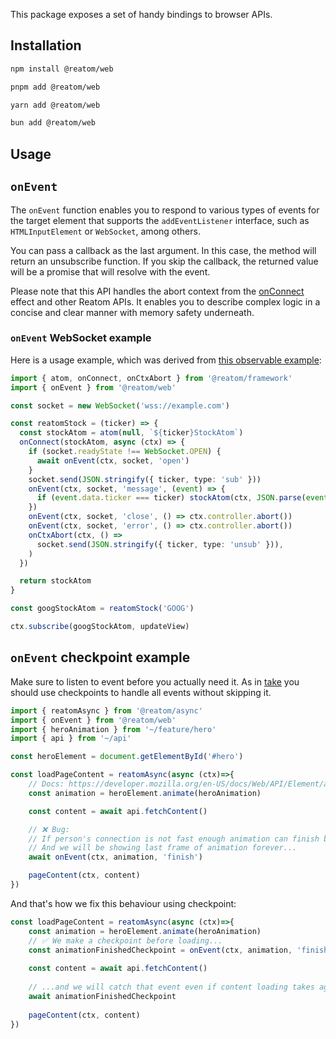 This package exposes a set of handy bindings to browser APIs.

## Installation

<Tabs>
<TabItem label="npm">

  ```sh
npm install @reatom/web
  ```

</TabItem>
<TabItem label="pnpm">

  ```sh
pnpm add @reatom/web
  ```

</TabItem>
<TabItem label="yarn">

  ```sh
yarn add @reatom/web
  ```

</TabItem>
<TabItem label="bun">

  ```sh
bun add @reatom/web
  ```

</TabItem>
</Tabs>

## Usage

## `onEvent`

The `onEvent` function enables you to respond to various types of events for the target element that supports the `addEventListener` interface, such as `HTMLInputElement` or `WebSocket`, among others.

You can pass a callback as the last argument. In this case, the method will return an unsubscribe function. If you skip the callback, the returned value will be a promise that will resolve with the event.

Please note that this API handles the abort context from the [onConnect](https://www.reatom.dev/package/hooks/#onconnect) effect and other Reatom APIs. It enables you to describe complex logic in a concise and clear manner with memory safety underneath.

### `onEvent` WebSocket example 

Here is a usage example, which was derived from [this observable example](https://github.com/domfarolino/observable/blob/c232b2e585b71a61034fd23ba4337570b537ef27/README.md?plain=1#L86):

```ts
import { atom, onConnect, onCtxAbort } from '@reatom/framework'
import { onEvent } from '@reatom/web'

const socket = new WebSocket('wss://example.com')

const reatomStock = (ticker) => {
  const stockAtom = atom(null, `${ticker}StockAtom`)
  onConnect(stockAtom, async (ctx) => {
    if (socket.readyState !== WebSocket.OPEN) {
      await onEvent(ctx, socket, 'open')
    }
    socket.send(JSON.stringify({ ticker, type: 'sub' }))
    onEvent(ctx, socket, 'message', (event) => {
      if (event.data.ticker === ticker) stockAtom(ctx, JSON.parse(event.data))
    })
    onEvent(ctx, socket, 'close', () => ctx.controller.abort())
    onEvent(ctx, socket, 'error', () => ctx.controller.abort())
    onCtxAbort(ctx, () =>
      socket.send(JSON.stringify({ ticker, type: 'unsub' })),
    )
  })

  return stockAtom
}

const googStockAtom = reatomStock('GOOG')

ctx.subscribe(googStockAtom, updateView)
```

## `onEvent` checkpoint example
Make sure to listen to event before you actually need it. As in [take](https://reatom.dev/package/effects/#take-checkpoints) you should use checkpoints
to handle all events without skipping it.

```ts
import { reatomAsync } from '@reatom/async'
import { onEvent } from '@reatom/web'
import { heroAnimation } from '~/feature/hero'
import { api } from '~/api'

const heroElement = document.getElementById('#hero')

const loadPageContent = reatomAsync(async (ctx)=>{
    // Docs: https://developer.mozilla.org/en-US/docs/Web/API/Element/animate
    const animation = heroElement.animate(heroAnimation)

    const content = await api.fetchContent()

    // ❌ Bug:
    // If person's connection is not fast enough animation can finish before we load content.
    // And we will be showing last frame of animation forever...
    await onEvent(ctx, animation, 'finish')

    pageContent(ctx, content)
})
```

And that's how we fix this behaviour using checkpoint:

```ts
const loadPageContent = reatomAsync(async (ctx)=>{
    const animation = heroElement.animate(heroAnimation)
    // ✅ We make a checkpoint before loading...
    const animationFinishedCheckpoint = onEvent(ctx, animation, 'finish')
    
    const content = await api.fetchContent()
    
    // ...and we will catch that event even if content loading takes ages
    await animationFinishedCheckpoint
    
    pageContent(ctx, content)
})
```
